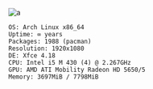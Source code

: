 
![a](https://github.com/user-attachments/assets/60dcc16e-4da3-40ef-97e6-963b088f60fe)

```
OS: Arch Linux x86_64 
Uptime: ∞ years 
Packages: 1988 (pacman) 
Resolution: 1920x1080
DE: Xfce 4.18 
CPU: Intel i5 M 430 (4) @ 2.267GHz 
GPU: AMD ATI Mobility Radeon HD 5650/5 
Memory: 3697MiB / 7798MiB
```
